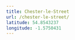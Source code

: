 ```yaml
---
title: Chester-le-Street
url: /chester-le-street/
latitude: 54.8543237
longitude: -1.5750431
---
```


